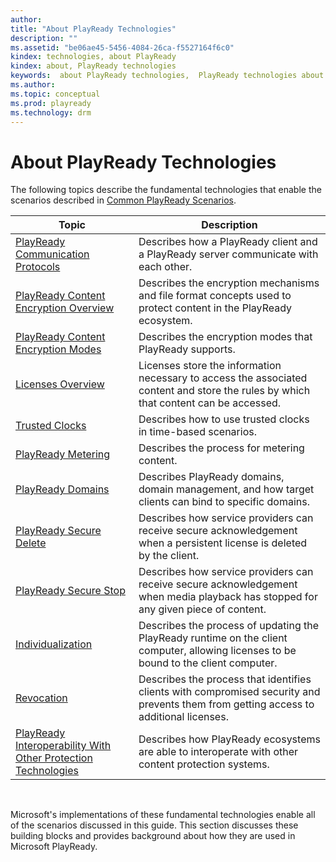 ```yaml
---
author:
title: "About PlayReady Technologies"
description: ""
ms.assetid: "be06ae45-5456-4084-26ca-f5527164f6c0"
kindex: technologies, about PlayReady
kindex: about, PlayReady technologies
keywords:  about PlayReady technologies,  PlayReady technologies about
ms.author:
ms.topic: conceptual
ms.prod: playready
ms.technology: drm
---
```



# About PlayReady Technologies


The following topics describe the fundamental technologies that enable the scenarios described in [Common PlayReady Scenarios](commonplayreadyscenarios.md).

| Topic| Description|
| --- | --- |
| [PlayReady Communication Protocols](playreadycommunicationprotocols.md)| Describes how a PlayReady client and a PlayReady server communicate with each other.|
| [PlayReady Content Encryption Overview](playreadycontentencryptionoverview.md)| Describes the encryption mechanisms and file format concepts used to protect content in the PlayReady ecosystem. |
| [PlayReady Content Encryption Modes](playreadycontentencryptionmodes.md)| Describes the encryption modes that PlayReady supports. |
| [Licenses Overview](licensesoverview.md) | Licenses store the information necessary to access the associated content and store the rules by which that content can be accessed. |
| [Trusted Clocks](trustedclocks.md)| Describes how to use trusted clocks in time-based scenarios.|
| [PlayReady Metering](playreadymetering.md)| Describes the process for metering content.|
| [PlayReady Domains](playreadydomains.md)| Describes PlayReady domains, domain management, and how target clients can bind to specific domains. |
| [PlayReady Secure Delete](playreadysecuredelete.md)| Describes how service providers can receive secure acknowledgement when a persistent license is deleted by the client. |
| [PlayReady Secure Stop](playreadysecurestop.md)| Describes how service providers can receive secure acknowledgement when media playback has stopped for any given piece of content.
| [Individualization](individualization.md)| Describes the process of updating the PlayReady runtime on the client computer, allowing licenses to be bound to the client computer. |
| [Revocation](revocation.md)| Describes the process that identifies clients with compromised security and prevents them from getting access to additional licenses. |
| [PlayReady Interoperability With Other Protection Technologies](playreadyinteroperabilitywithotherprotectiontechnologies.md)| Describes how PlayReady ecosystems are able to interoperate with other content protection systems. |



&nbsp;

Microsoft's implementations of these fundamental technologies enable all of the scenarios discussed in this guide. This section discusses these building blocks and provides background about how they are used in Microsoft PlayReady.
